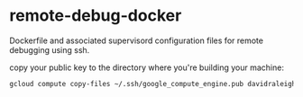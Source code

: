 # remote-debug-docker
Dockerfile and associated supervisord configuration files for remote debugging using ssh.


copy your public key to the directory where you're building your machine:
```bash
gcloud compute copy-files ~/.ssh/google_compute_engine.pub davidraleigh@raleigh-dev-1604:/home/davidraleigh/debug-docker/ --zone=us-central1-b
```
